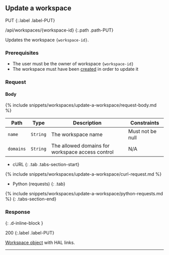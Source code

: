 ## Update a workspace

PUT
{:.label .label-PUT}

/api/workspaces/{workspace-id}
{:.path .path-PUT}

Updates the workspace `{workspace-id}`.

### Prerequisites

- The user must be the owner of workspace `{workspace-id}`
- The workspace must have been [created](#create-a-workspace) in order to update it

### Request

#### Body

{% include snippets/workspaces/update-a-workspace/request-body.md %}

Path | Type | Description | Constraints
---- | ---- | ----------- | -----------
`name` | `String` | The workspace name | Must not be null
`domains` | `String` | The allowed domains for workspace access control | N/A

- cURL
{: .tab .tabs-section-start}

{% include snippets/workspaces/update-a-workspace/curl-request.md %}

- Python (requests)
{: .tab}

{% include snippets/workspaces/update-a-workspace/python-requests.md %}
{: .tabs-section-end}

### Response
{: .d-inline-block }

200
{:.label .label-PUT}

[Workspace object](#workspace-object) with HAL links.

---
